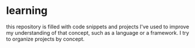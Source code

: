 # learning
this repository is filled with code snippets and projects I've used to improve my understanding of that concept, such as a language or a framework. 
I try to organize projects by concept.
